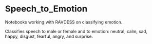 # Speech_to_Emotion
Notebooks working with RAVDESS on classifying emotion.

Classifies speech to male or female and to emotion: neutral, calm, sad, happy, disgust, fearful, angry, and surprise.
